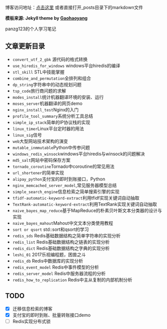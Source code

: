 博客访问地址：[点击这里](http://panzg123.github.io/)  或者直接打开_posts目录下的markdown文件

**模板来源:  Jekyll theme by [Gaohaoyang](https://github.com/Gaohaoyang/gaohaoyang.github.io)**


panzg123的个人学习笔记
## 文章更新目录

- `convert_utf_2_gbk` 源代码的格式转换
- `use_hiredis_for_windows` windows平台hiredis的编译
- `stl_skill` STL中技能掌握
- `combine_and_permutation`全排列和组合
- `dp_string`字符串中的动态规划问题
- `tsp_code`旅行商问题的求解
- `modes_install`统计机器翻译环境的安装、运行
- `moses_server`机器翻译的网页demo
- `nginx_install_test`Nginx的入门
- `profile_tool_summary`系统分析工具总结
- `simple_ip_stack`简单的IP协议栈的实现
- `linux_timer`Linux平台定时器的用法
- `linux_sig`信号
- `web`大型网站技术架构的演变
- `mutable_inmmutable`Python中传参问题
- `windows_redis_winsock`windows平台hiredis与winsock的问题解决
- `md5_salt`网站中密码保存方案
- `tornado_coroutine`Tornado中coroutine的常见用法
- `url_shortener`的简单实现
- `alipay_python`支付宝的即时到账接口，Python
- `nginx_memcached_server_model`,常见服务器模型总结
- `simple_search_engine`信息检索之简单搜索引擎的实现
- `tfidf-automatic-keyword-extract`利用tfidf实现关键词自动抽取
- `TextRank-automatic-keyword-extract`利用TextRank实现关键词自动抽取
- `naive_bayes_map_reduce`基于MapReduce的朴素贝叶斯文本分类器的设计与实现
- `naive_bayes_mahout`Mahout中文文本分类使用教程
- `sort or qsort` std::sort和qsort的学习
- `redis_sds` Redis基础数据结构之简单字符串的实现分析
- `redis_list` Redis基础数据结构之链表的实现分析
- `redis_dict` Redis基础数据结构之字典的实现分析
- `leshi_01` 2017乐视编程题，困兽之斗
- `redis_db` Redis中数据库的实现分析
- `redis_event_model` Redis中事件模型的分析
- `redis_server_model` Redis中服务器流程的分析
- `redis_how_to_replication` Redis中主从复制的内部机制分析

## TODO

- [x] 迁移信息检索的博客
- [x] 支付宝的即时到账、批量转账接口demo
- [ ] Redis实现分布式锁

